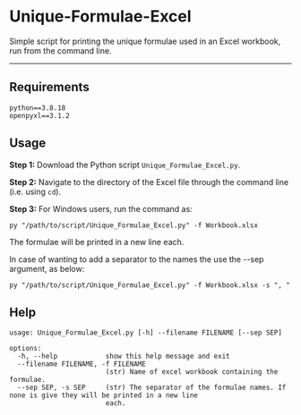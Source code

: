 # Unique-Formulae-Excel
Simple script for printing the unique formulae used in an Excel workbook, run from the command line.

--------------

## Requirements

```
python==3.8.18
openpyxl==3.1.2
```

## Usage

**Step 1:** Download the Python script `Unique_Formulae_Excel.py`.

**Step 2:** Navigate to the directory of the Excel file through the command line (i.e. using `cd`).

**Step 3:** For Windows users, run the command as:
```
py "/path/to/script/Unique_Formulae_Excel.py" -f Workbook.xlsx
```
The formulae will be printed in a new line each.

In case of wanting to add a separator to the names the use the --sep argument, as below: 
```
py "/path/to/script/Unique_Formulae_Excel.py" -f Workbook.xlsx -s ", "
```



## Help

```
usage: Unique_Formulae_Excel.py [-h] --filename FILENAME [--sep SEP]

options:
  -h, --help            show this help message and exit
  --filename FILENAME, -f FILENAME
                        (str) Name of excel workbook containing the formulae.
  --sep SEP, -s SEP     (str) The separator of the formulae names. If none is give they will be printed in a new line
                        each.
```
